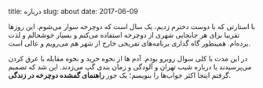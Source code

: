title: درباره
slug: about
date: 2017-06-09

با استارتی که با دوست دخترم زدیم، یک سال است که دوچرخه سوار می‌شوم. این روزها تقریبا برای هر جابجایی شهری از دوچرخه استفاده می‌کنم و بسیار خوشحالم و لذت برده‌ام. همینطور گاه گداری برنامه‌های تفریحی خارج از شهر هم می‌رویم و عالی است. 

در این مدت با کلی سوال روبرو بودم. آدم ها از نحوه خرید و نحوه مقابله با عرق کردن می‌پرسیدند یا درباره شیب تهران و آلودگی و زمان بندی گپ می‌زدند. این شد که تصمیم گرفتم اینجا اکثر جواب‌ها را بنویسم؛ یک جور **راهنمای گمشده دوچرخه در زندگی**. 